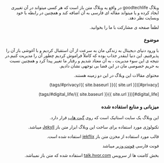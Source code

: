 <div dir="rtl">

وبلاگ goodtechlife در واقع یه وبلاگ متن باز است که هر کسی میتواند در آن تغییری ایجاد  کرده و یا میتواند مقاله ای فارسی
به آن اضافه کند و همچنین در رابطه با خود وبسایت نظر دهد.

لطفاً صفحه ی مشارکت با ما را بخوانید.

### موضوع
با ورود دنیای دیجیتال به زندگی مان به سرعت از آن استقبال کردیم و با آغوشی باز آن را پذیرفتیم. این دنیا اینقدر جذاب
بوده که کاملاً فراموش کردیم چطور آن را مدیریت کنیم.در نتیجه ی این سوء مدیریت ، به آن معتاد شدیم و رفتار ما تغییر پیدا کرد و همچنین نسبت به حریم خصوصی مان در این فضا بی توجهی نشان دادیم.

محتوای مقالات این وبلاگ در این دو زمینه هستند.

[privacy#]({{ site.url }}{{ site.baseurl }}/tags/#privacy)

[digital_life#]({{ site.url }}{{ site.baseurl }}/tags/#digital_life)

### میزبانی و منابع استفاده شده

این وبلاگ یک سایت استاتیک است که روی [گیت هاب](https://github.com/goodtechlife) قرار دارد.

تکنولوژی مورد استفاده برای ساخت این وبلاگ ابزار متن باز [Jekyll](https://jekyllrb.com/) میباشد.

قالب مورد استفاده از مخزن متن باز [jekflix](https://github.com/thiagorossener/jekflix-template) استفاده شده است.

فونت فارسی [فونت وزیر](https://github.com/rastikerdar/vazir-font) میباشد

بخش کامنت ها از سرویس [talk.hvor.com](https://talk.hyvor.com/) استفاده شده که متن باز نمیباشد.
</div>